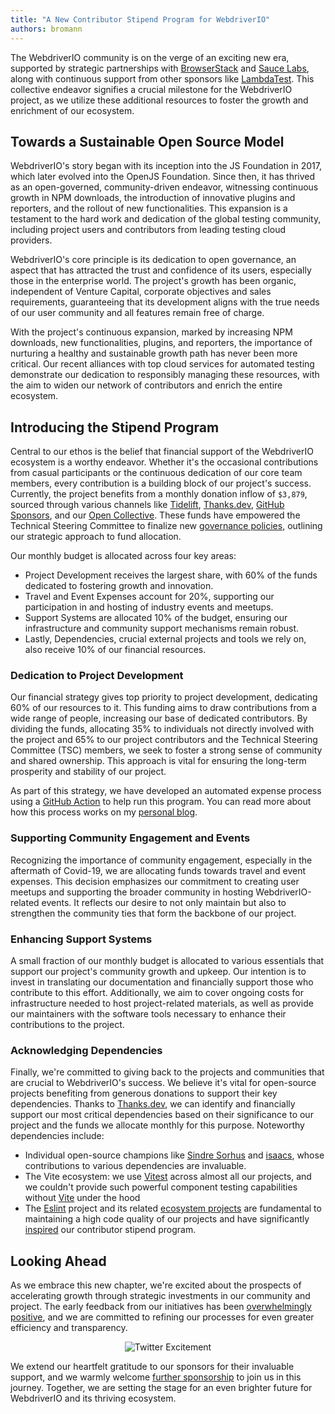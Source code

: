 ```yaml
---
title: "A New Contributor Stipend Program for WebdriverIO"
authors: bromann
---
```


The WebdriverIO community is on the verge of an exciting new era, supported by strategic partnerships with [BrowserStack](https://www.browserstack.com/) and [Sauce Labs](https://saucelabs.com/), along with continuous support from other sponsors like [LambdaTest](https://www.lambdatest.com/). This collective endeavor signifies a crucial milestone for the WebdriverIO project, as we utilize these additional resources to foster the growth and enrichment of our ecosystem.

<!-- truncate -->

## Towards a Sustainable Open Source Model

WebdriverIO's story began with its inception into the JS Foundation in 2017, which later evolved into the OpenJS Foundation. Since then, it has thrived as an open-governed, community-driven endeavor, witnessing continuous growth in NPM downloads, the introduction of innovative plugins and reporters, and the rollout of new functionalities. This expansion is a testament to the hard work and dedication of the global testing community, including project users and contributors from leading testing cloud providers.

WebdriverIO's core principle is its dedication to open governance, an aspect that has attracted the trust and confidence of its users, especially those in the enterprise world. The project's growth has been organic, independent of Venture Capital, corporate objectives and sales requirements, guaranteeing that its development aligns with the true needs of our user community and all features remain free of charge.

With the project's continuous expansion, marked by increasing NPM downloads, new functionalities, plugins, and reporters, the importance of nurturing a healthy and sustainable growth path has never been more critical. Our recent alliances with top cloud services for automated testing demonstrate our dedication to responsibly managing these resources, with the aim to widen our network of contributors and enrich the entire ecosystem.

## Introducing the Stipend Program

Central to our ethos is the belief that financial support of the WebdriverIO ecosystem is a worthy endeavor.  Whether it's the occasional contributions from casual participants or the continuous dedication of our core team members, every contribution is a building block of our project's success. Currently, the project benefits from a monthly donation inflow of `$3,879`, sourced through various channels like [Tidelift](https://tidelift.com/subscription/pkg/npm-webdriverio?utm_source=npm-webdriverio&utm_medium=github_sponsor_button), [Thanks.dev](https://thanks.dev), [GitHub Sponsors](https://github.com/sponsors/webdriverio), and our [Open Collective](https://opencollective.com/webdriverio). These funds have empowered the Technical Steering Committee to finalize new [governance policies](https://github.com/webdriverio/webdriverio/blob/main/GOVERNANCE.md#allocation-of-funds), outlining our strategic approach to fund allocation.

Our monthly budget is allocated across four key areas:

- Project Development receives the largest share, with 60% of the funds dedicated to fostering growth and innovation.
- Travel and Event Expenses account for 20%, supporting our participation in and hosting of industry events and meetups.
- Support Systems are allocated 10% of the budget, ensuring our infrastructure and community support mechanisms remain robust.
- Lastly, Dependencies, crucial external projects and tools we rely on, also receive 10% of our financial resources.

### Dedication to Project Development

Our financial strategy gives top priority to project development, dedicating 60% of our resources to it. This funding aims to draw contributions from a wide range of people, increasing our base of dedicated contributors. By dividing the funds, allocating 35% to individuals not directly involved with the project and 65% to our project contributors and the Technical Steering Committee (TSC) members, we seek to foster a strong sense of community and shared ownership. This approach is vital for ensuring the long-term prosperity and stability of our project.

As part of this strategy, we have developed an automated expense process using a [GitHub Action](https://github.com/webdriverio/expense-action) to help run this program. You can read more about how this process works on my [personal blog](https://bromann.dev/post/automated-contributor-expense-process/).

### Supporting Community Engagement and Events

Recognizing the importance of community engagement, especially in the aftermath of Covid-19, we are allocating funds towards travel and event expenses. This decision emphasizes our commitment to creating user meetups and supporting the broader community in hosting WebdriverIO-related events. It reflects our desire to not only maintain but also to strengthen the community ties that form the backbone of our project.

### Enhancing Support Systems

A small fraction of our monthly budget is allocated to various essentials that support our project's community growth and upkeep. Our intention is to invest in translating our documentation and financially support those who contribute to this effort. Additionally, we aim to cover ongoing costs for infrastructure needed to host project-related materials, as well as provide our maintainers with the software tools necessary to enhance their contributions to the project.

### Acknowledging Dependencies

Finally, we're committed to giving back to the projects and communities that are crucial to WebdriverIO's success. We believe it's vital for open-source projects benefiting from generous donations to support their key dependencies. Thanks to [Thanks.dev](https://thanks.dev), we can identify and financially support our most critical dependencies based on their significance to our project and the funds we allocate monthly for this purpose. Noteworthy dependencies include:

- Individual open-source champions like [Sindre Sorhus](https://opencollective.com/sindresorhus) and [isaacs](https://github.com/sponsors/isaacs), whose contributions to various dependencies are invaluable.
- The Vite ecosystem: we use [Vitest](https://vitest.dev/) across almost all our projects, and we couldn't provide such powerful component testing capabilities without [Vite](https://vitejs.dev/) under the hood
- The [Eslint](https://opencollective.com/eslint) project and its related [ecosystem projects](https://opencollective.com/typescript-eslint) are fundamental to maintaining a high code quality of our projects and have significantly [inspired](https://eslint.org/blog/2022/02/paying-contributors-sponsoring-projects/) our contributor stipend program.

## Looking Ahead

As we embrace this new chapter, we're excited about the prospects of accelerating growth through strategic investments in our community and project. The early feedback from our initiatives has been [overwhelmingly positive](https://twitter.com/vobu/status/1755560452015157273), and we are committed to refining our processes for even greater efficiency and transparency.

<p align="center">
    <img src="/img/blog/vobu.png" alt="Twitter Excitement" />
</p>

We extend our heartfelt gratitude to our sponsors for their invaluable support, and we warmly welcome [further sponsorship](https://opencollective.com/webdriverio) to join us in this journey. Together, we are setting the stage for an even brighter future for WebdriverIO and its thriving ecosystem.

